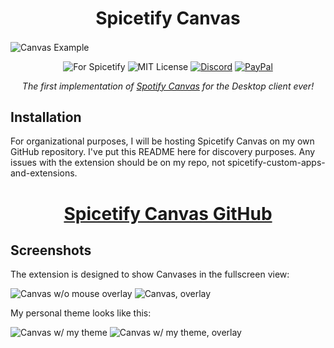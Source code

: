 <h1 align="center">Spicetify Canvas</h1>
<img align="center" src="https://i.imgur.com/RBnOZ6h.gif" alt="Canvas Example" />
&nbsp;
<p align="center">
<img src="https://img.shields.io/badge/for-spicetify-FA9128.svg?style=for-the-badge" alt="For Spicetify">
<img src="https://img.shields.io/badge/license-MIT-A31F34.svg?style=for-the-badge" alt="MIT License">
<a href="https://discord.itsmeow.dev/"><img src="https://img.shields.io/discord/504369356260769792.svg?logo=discord&amp;style=for-the-badge" alt="Discord"></a>
<a href="https://patreon.itsmeow.dev/"><img src="https://img.shields.io/endpoint.svg?url=https%3A%2F%2Fshieldsio-patreon.vercel.app%2Fapi%3Fusername%3Dits_meow%26type%3Dpatrons&amp;style=for-the-badge" alt="PayPal"></a></p>

<p align="center"><em>The first implementation of <a href="https://canvas.spotify.com/">Spotify Canvas</a> for the Desktop client ever!</em></p>

## Installation

For organizational purposes, I will be hosting Spicetify Canvas on my own GitHub repository. I've put this README here for discovery purposes.
Any issues with the extension should be on my repo, not spicetify-custom-apps-and-extensions.

<h1 align="center"><a href="https://github.com/itsmeow/Spicetify-Canvas">Spicetify Canvas GitHub</a></h1>

## Screenshots

The extension is designed to show Canvases in the fullscreen view:

![Canvas w/o mouse overlay](https://i.imgur.com/ByZ2Yzr.png)
![Canvas, overlay](https://i.imgur.com/6hDOr7h.png)

My personal theme looks like this:

![Canvas w/ my theme](https://i.imgur.com/ysLU6mL.png)
![Canvas w/ my theme, overlay](https://i.imgur.com/KYjATiD.png)
